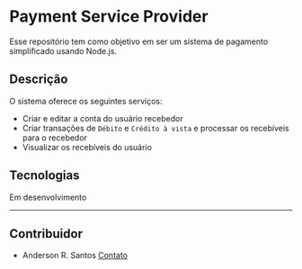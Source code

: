 # Payment Service Provider

Esse repositório tem como objetivo em ser um sistema de pagamento simplificado usando Node.js.

## Descrição

O sistema oferece os seguintes serviços:
- Criar e editar a conta do usuário recebedor
- Criar transações de ```Débito``` e ```Crédito à vista``` e processar os recebíveis para o recebedor
- Visualizar os recebíveis do usuário

## Tecnologias
Em desenvolvimento

---

## Contribuidor

- Anderson R. Santos [Contato](https://www.linkedin.com/in/anderson-ribeiro-dos-santos-a53a1a4b/)
